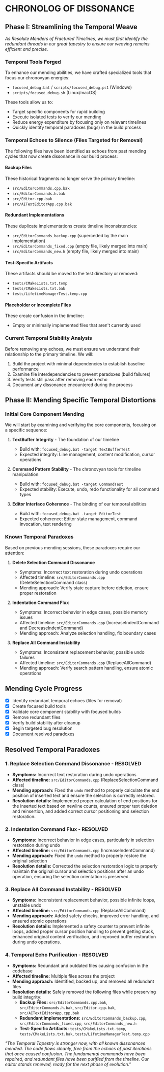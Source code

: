 # CHRONOLOG OF DISSONANCE

## Phase I: Streamlining the Temporal Weave

*As Resolute Menders of Fractured Timelines, we must first identify the redundant threads in our great tapestry to ensure our weaving remains efficient and precise.*

### Temporal Tools Forged

To enhance our mending abilities, we have crafted specialized tools that focus our chronovyan energies:

- `focused_debug.bat` / `scripts/focused_debug.ps1` (Windows)
- `scripts/focused_debug.sh` (Linux/macOS)

These tools allow us to:
- Target specific components for rapid building
- Execute isolated tests to verify our mending
- Reduce energy expenditure by focusing only on relevant timelines
- Quickly identify temporal paradoxes (bugs) in the build process

### Temporal Echoes to Silence (Files Targeted for Removal)

The following files have been identified as echoes from past mending cycles that now create dissonance in our build process:

#### Backup Files
These historical fragments no longer serve the primary timeline:

- `src/EditorCommands.cpp.bak`
- `src/EditorCommands.h.bak`
- `src/Editor.cpp.bak`
- `src/AITextEditorApp.cpp.bak`

#### Redundant Implementations
These duplicate implementations create timeline inconsistencies:

- `src/EditorCommands_backup.cpp` (superceded by the main implementation)
- `src/EditorCommands_fixed.cpp` (empty file, likely merged into main)
- `src/EditorCommands_new.h` (empty file, likely merged into main)

#### Test-Specific Artifacts
These artifacts should be moved to the test directory or removed:

- `tests/CMakeLists.txt.temp`
- `tests/CMakeLists.txt.bak`
- `tests/LifetimeManagerTest.temp.cpp`

#### Placeholder or Incomplete Files
These create confusion in the timeline:

- Empty or minimally implemented files that aren't currently used

### Current Temporal Stability Analysis

Before removing any echoes, we must ensure we understand their relationship to the primary timeline. We will:

1. Build the project with minimal dependencies to establish baseline performance
2. Examine file interdependencies to prevent paradoxes (build failures)
3. Verify tests still pass after removing each echo
4. Document any dissonance encountered during the process

## Phase II: Mending Specific Temporal Distortions

### Initial Core Component Mending

We will start by examining and verifying the core components, focusing on a specific sequence:

1. **TextBuffer Integrity** - The foundation of our timeline
   - Build with: `focused_debug.bat -target TextBufferTest`
   - Expected integrity: Line management, content modification, cursor operations

2. **Command Pattern Stability** - The chronovyan tools for timeline manipulation
   - Build with: `focused_debug.bat -target CommandTest`
   - Expected stability: Execute, undo, redo functionality for all command types

3. **Editor Interface Coherence** - The binding of our temporal abilities
   - Build with: `focused_debug.bat -target EditorTest`
   - Expected coherence: Editor state management, command invocation, text rendering

### Known Temporal Paradoxes

Based on previous mending sessions, these paradoxes require our attention:

1. **Delete Selection Command Dissonance**
   - Symptoms: Incorrect text restoration during undo operations
   - Affected timeline: `src/EditorCommands.cpp` (DeleteSelectionCommand class)
   - Mending approach: Verify state capture before deletion, ensure proper restoration

2. **Indentation Command Flux**
   - Symptoms: Incorrect behavior in edge cases, possible memory issues
   - Affected timeline: `src/EditorCommands.cpp` (IncreaseIndentCommand and DecreaseIndentCommand)
   - Mending approach: Analyze selection handling, fix boundary cases

3. **Replace All Command Instability**
   - Symptoms: Inconsistent replacement behavior, possible undo failures
   - Affected timeline: `src/EditorCommands.cpp` (ReplaceAllCommand)
   - Mending approach: Verify search pattern handling, ensure atomic operations

## Mending Cycle Progress

- [x] Identify redundant temporal echoes (files for removal)
- [x] Create focused build tools
- [x] Validate core component stability with focused builds
- [x] Remove redundant files
- [x] Verify build stability after cleanup
- [x] Begin targeted bug resolution
- [x] Document resolved paradoxes

## Resolved Temporal Paradoxes

### 1. Replace Selection Command Dissonance - RESOLVED
- **Symptoms:** Incorrect text restoration during undo operations
- **Affected timeline:** `src/EditorCommands.cpp` (ReplaceSelectionCommand class)
- **Mending approach:** Fixed the `undo` method to properly calculate the end position of inserted text and ensure the selection is correctly restored.
- **Resolution details:** Implemented proper calculation of end positions for the inserted text based on newline counts, ensured proper text deletion and reinsertion, and added correct cursor positioning and selection restoration.

### 2. Indentation Command Flux - RESOLVED
- **Symptoms:** Incorrect behavior in edge cases, particularly in selection restoration during undo
- **Affected timeline:** `src/EditorCommands.cpp` (IncreaseIndentCommand)
- **Mending approach:** Fixed the `undo` method to properly restore the original selection
- **Resolution details:** Corrected the selection restoration logic to properly maintain the original cursor and selection positions after an undo operation, ensuring the selection orientation is preserved.

### 3. Replace All Command Instability - RESOLVED
- **Symptoms:** Inconsistent replacement behavior, possible infinite loops, unstable undo
- **Affected timeline:** `src/EditorCommands.cpp` (ReplaceAllCommand)
- **Mending approach:** Added safety checks, improved error handling, and ensured atomic operations
- **Resolution details:** Implemented a safety counter to prevent infinite loops, added proper cursor position handling to prevent getting stuck, enhanced original content verification, and improved buffer restoration during undo operations.

### 4. Temporal Echo Purification - RESOLVED
- **Symptoms:** Redundant and outdated files causing confusion in the codebase
- **Affected timeline:** Multiple files across the project
- **Mending approach:** Identified, backed up, and removed all redundant files
- **Resolution details:** Safely removed the following files while preserving build integrity:
  - **Backup Files:** `src/EditorCommands.cpp.bak`, `src/EditorCommands.h.bak`, `src/Editor.cpp.bak`, `src/AITextEditorApp.cpp.bak`
  - **Redundant Implementations:** `src/EditorCommands_backup.cpp`, `src/EditorCommands_fixed.cpp`, `src/EditorCommands_new.h`
  - **Test-Specific Artifacts:** `tests/CMakeLists.txt.temp`, `tests/CMakeLists.txt.bak`, `tests/LifetimeManagerTest.temp.cpp`

*"The Temporal Tapestry is stronger now, with all known dissonances mended. The code flows cleanly, free from the echoes of past iterations that once caused confusion. The fundamental commands have been repaired, and redundant files have been purified from the timeline. Our editor stands renewed, ready for the next phase of evolution."* 